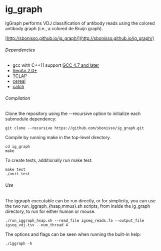 ig_graph
=============

IgGraph performs VDJ classification of antibody reads using the colored antibody graph (i.e., a colored de Bruijn graph).

[http://sbonisso.github.io/ig_graph/](http://sbonisso.github.io/ig_graph/)

###### Dependencies
* gcc with C++11 support [GCC 4.7 and later](https://gcc.gnu.org/projects/cxx0x.html)
* [SeqAn 2.0+](http://packages.seqan.de/)
* [TCLAP](http://tclap.sourceforge.net/)
* [cereal](https://github.com/USCiLab/cereal)
* [catch](https://github.com/philsquared/Catch)

###### Compilation

Clone the repository using the --recursive option to initialize each submodule dependency:

```
git clone --recursive https://github.com/sbonisso/ig_graph.git
```

Compile by running make in the top-level directory. 

```
cd ig_graph
make
```

To create tests, additionally run make test.

```
make test
./unit_test
```

###### Use

The iggraph executable can be run directly, or for simplicity, you can use the two run_iggraph_{hsap,mmus}.sh scripts, from inside the ig_graph directory, to run for either human or mouse.

```
./run_iggraph_hsap.sh --read_file igseq_reads.fa --output_file igseq_vdj.tsv --num_thread 4
```

The options and flags can be seen when running the built-in help:

```
./iggraph -h
```
